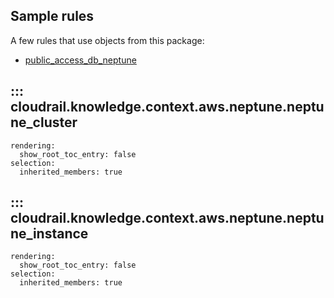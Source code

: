 ## Sample rules
A few rules that use objects from this package:

* [public_access_db_neptune](https://github.com/indeni/cloudrail-knowledge/blob/main/cloudrail/knowledge/rules/aws/context_aware/public_access_validation_rules/public_access_db_neptune_rule.py)

## ::: cloudrail.knowledge.context.aws.neptune.neptune_cluster
    rendering:
      show_root_toc_entry: false
    selection:
      inherited_members: true

## ::: cloudrail.knowledge.context.aws.neptune.neptune_instance
    rendering:
      show_root_toc_entry: false
    selection:
      inherited_members: true
